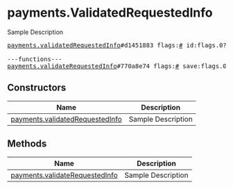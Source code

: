 # payments.ValidatedRequestedInfo

Sample Description

<pre>
<a href="../constructor/payments.validatedRequestedInfo.md">payments.validatedRequestedInfo</a>#d1451883 flags:<a href="../type/#.md">#</a> id:flags.0?<a href="../type/string.md">string</a> shipping_options:flags.1?Vector&lt;<a href="../type/ShippingOption.md">ShippingOption</a>&gt; = <a href="../type/payments.ValidatedRequestedInfo.md">payments.ValidatedRequestedInfo</a>;

---functions---
<a href="../method/payments.validateRequestedInfo.md">payments.validateRequestedInfo</a>#770a8e74 flags:<a href="../type/#.md">#</a> save:flags.0?<a href="../type/true.md">true</a> msg_id:<a href="../type/int.md">int</a> info:<a href="../type/PaymentRequestedInfo.md">PaymentRequestedInfo</a> = <a href="../type/payments.ValidatedRequestedInfo.md">payments.ValidatedRequestedInfo</a>;
</pre>

## Constructors

| Name | Description |
|------|-------------|
| [payments.validatedRequestedInfo](../constructor/payments.validatedRequestedInfo.md) | Sample Description |

## Methods

| Name | Description |
|------|-------------|
| [payments.validateRequestedInfo](../method/payments.validateRequestedInfo.md) | Sample Description |
